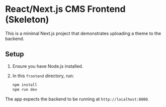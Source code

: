# React/Next.js CMS Frontend (Skeleton)

This is a minimal Next.js project that demonstrates uploading a theme to the backend.

## Setup

1. Ensure you have Node.js installed.
2. In this `frontend` directory, run:

   ```bash
   npm install
   npm run dev
   ```

The app expects the backend to be running at `http://localhost:8000`.
